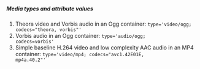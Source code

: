 ##### Media types and attribute values

1. Theora video and Vorbis audio in an Ogg container: <code>type='video/ogg; codecs="theora, vorbis"'</code>
2. Vorbis audio in an Ogg container: <code>type='audio/ogg; codecs=vorbis'</code>
3. Simple baseline H.264 video and low complexity AAC audio in an MP4 container: <code>type='video/mp4; codecs="avc1.42E01E, mp4a.40.2"'</code>